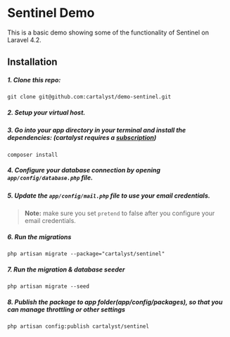 # Sentinel Demo

This is a basic demo showing some of the functionality of Sentinel on Laravel 4.2.

## Installation

##### 1. Clone this repo:

```
git clone git@github.com:cartalyst/demo-sentinel.git
```

##### 2. Setup your virtual host.

##### 3. Go into your app directory in your terminal and install the dependencies: (cartalyst requires a <a href="https://cartalyst.com/pricing">subscription</a>)

```
composer install
```

##### 4. Configure your database connection by opening `app/config/database.php` file.

##### 5. Update the `app/config/mail.php` file to use your email credentials.
>**Note:** make sure you set `pretend` to false after you configure your email credentials.

##### 6. Run the migrations

```
php artisan migrate --package="cartalyst/sentinel"
```

##### 7. Run the migration & database seeder

```
php artisan migrate --seed
```

##### 8. Publish the package to app folder(app/config/packages), so that you can manage throttling or other settings

```
php artisan config:publish cartalyst/sentinel
```
